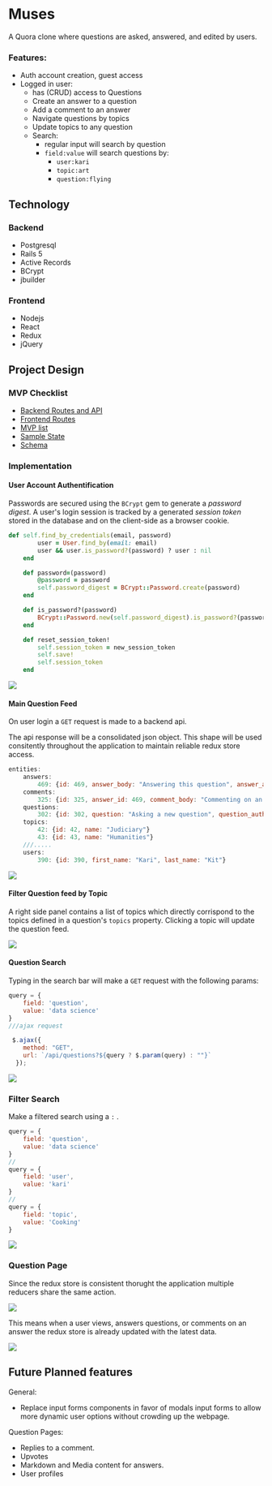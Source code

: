 # Muses

A Quora clone where questions are asked, answered, and edited by users.

### Features:

+ Auth account creation, guest access
+ Logged in user:
    + has (CRUD) access to Questions
    + Create an answer to a question
    + Add a comment to an answer
    + Navigate questions by topics
    + Update topics to any question
    + Search:
        + regular input will search by question
        + `field:value` will search questions by:
            + `user:kari`
            + `topic:art`
            + `question:flying` 

## Technology

### Backend

+ Postgresql
+ Rails 5
+ Active Records
+ BCrypt
+ jbuilder

### Frontend

+ Nodejs
+ React
+ Redux
+ jQuery

## Project Design

### MVP Checklist

+ [Backend Routes and API][1]
+ [Frontend Routes][2]
+ [MVP list][3]
+ [Sample State][4]
+ [Schema][5]

[1]: https://github.com/VladRez/muses/wiki/backend-routes
[2]: https://github.com/VladRez/muses/wiki/frontend-routes
[3]: https://github.com/VladRez/muses/wiki/MVP-list
[4]: https://github.com/VladRez/muses/wiki/sample-state
[5]: https://github.com/VladRez/muses/wiki/schema



### Implementation

#### User Account Authentification

Passwords are secured using the `BCrypt` gem to generate a *password digest*. 
A user's login session is tracked by a generated *session token* stored in the database and on the client-side as a browser cookie.

```ruby
def self.find_by_credentials(email, password)
        user = User.find_by(email: email)
        user && user.is_password?(password) ? user : nil
    end

    def password=(password)
        @password = password
        self.password_digest = BCrypt::Password.create(password)
    end

    def is_password?(password)
        BCrypt::Password.new(self.password_digest).is_password?(password)
    end

    def reset_session_token!
        self.session_token = new_session_token
        self.save!
        self.session_token
    end
```

![](docs/images/login.png)

#### Main Question Feed

On user login a `GET` request is made to a backend api. 

The api response will be a consolidated json object. This shape will be used consitently throughout the application to maintain reliable redux store access. 

```js
entities:
    answers:
        469: {id: 469, answer_body: "Answering this question", answer_author_id: 390, created_at: "2019-08-09T17:54:25Z"}
    comments:
        325: {id: 325, answer_id: 469, comment_body: "Commenting on an answer", comment_author_id: 390, created_at: "2019-08-09T17:54:37Z"}
    questions:
        302: {id: 302, question: "Asking a new question", question_author_id: 390, topics: Array(0), created_at: "2019-08-09T17:54:10Z"}
    topics:
        42: {id: 42, name: "Judiciary"}
        43: {id: 43, name: "Humanities"}
    ///.....
    users:
        390: {id: 390, first_name: "Kari", last_name: "Kit"}
```


![](docs/images/mainpage.png)

#### Filter Question feed by Topic


A right side panel contains a list of topics which directly corrispond to the topics defined in a question's `topics` property. 
Clicking a topic will update the question feed.

![](docs/images/feedfilter.png)

#### Question Search

Typing in the search bar will make a `GET` request with the following params:

```js
query = {
    field: 'question',
    value: 'data science'
}
///ajax request

 $.ajax({
    method: "GET",
    url: `/api/questions?${query ? $.param(query) : ""}`
  });
```


![](docs/images/regularsearch.png)

### Filter Search

Make a filtered search using a `:` .

```js
query = {
    field: 'question',
    value: 'data science'
}
//
query = {
    field: 'user',
    value: 'kari'
}
//
query = {
    field: 'topic',
    value: 'Cooking'
}
```

![](docs/images/wildcardsearch.png)

### Question Page

Since the redux store is consistent thorught the application multiple reducers share the same action.

![](docs/images/editing.png)

This means when a user views, answers questions, or comments on an answer the redux store is already updated with the latest data.

![](docs/images/questionpage.png)


## Future Planned features

General:

+ Replace input forms components in favor of modals input forms to allow more dynamic user options without crowding up the webpage. 

Question Pages:

+ Replies to a comment.
+ Upvotes
+ Markdown and Media content for answers.
+ User profiles




